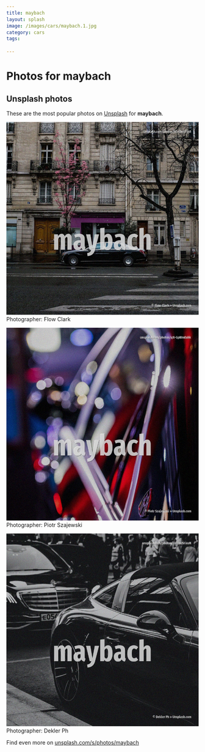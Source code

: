 ```yaml
---
title: maybach
layout: splash
image: /images/cars/maybach.1.jpg
category: cars
tags:

---
```

# Photos for maybach
 
## Unsplash photos
These are the most popular photos on [Unsplash](https://unsplash.com) for **maybach**.
 
![maybach](/images/cars/maybach.1.jpg)
Photographer:  Flow Clark
 
![maybach](/images/cars/maybach.2.jpg)
Photographer:  Piotr Szajewski
 
![maybach](/images/cars/maybach.3.jpg)
Photographer:  Dekler Ph
 
Find even more on [unsplash.com/s/photos/maybach](https://unsplash.com/s/photos/maybach)
 
